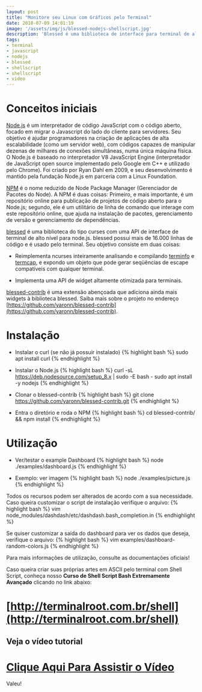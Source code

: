 ```yaml
---
layout: post
title: "Monitore seu Linux com Gráficos pelo Terminal"
date: 2018-07-09 14:01:19
image: '/assets/img/js/blessed-nodejs-shellscript.jpg'
description: 'Blessed é uma biblioteca de interface para terminal de alto nível construída em node.js que nos permite criar aplicativos de terminal impressionantes facilmente.'
tags:
- terminal
- javascript
- nodejs
- blessed
- shellscript
- shellscript
- video
---
```


# Conceitos iniciais

[Node.js](https://nodejs.org) é um interpretador de código JavaScript com o código aberto, focado em migrar o Javascript do lado do cliente para servidores. Seu objetivo é ajudar programadores na criação de aplicações de alta escalabilidade (como um servidor web), com códigos capazes de manipular dezenas de milhares de conexões simultâneas, numa única máquina física. O Node.js é baseado no interpretador V8 JavaScript Engine (interpretador de JavaScript open source implementado pelo Google em C++ e utilizado pelo Chrome). Foi criado por Ryan Dahl em 2009, e seu desenvolvimento é mantido pela fundação Node.js em parceria com a Linux Foundation.

[NPM](https://npmjs.com) é o nome reduzido de Node Package Manager (Gerenciador de Pacotes do Node). A NPM é duas coisas: Primeiro, e mais importante, é um repositório online para publicação de projetos de código aberto para o Node.js; segundo, ele é um utilitário de linha de comando que interage com este repositório online, que ajuda na instalação de pacotes, gerenciamento de versão e gerenciamento de dependências.

[blessed](https://github.com/chjj/blessed) é uma biblioteca do tipo curses com uma API de interface de terminal de alto nível para node.js. blessed possui mais de 16.000 linhas de código e é usado pelo terminal. Seu objetivo consiste em duas coisas:


+ Reimplementa ncurses inteiramente analisando e compilando [terminfo](http://terminalroot.com.br/shell) e [termcap](http://terminalroot.com.br/shell), e expondo um objeto que pode gerar seqüências de escape compatíveis com qualquer terminal.

+ Implementa uma API de widget altamente otimizada para terminais.


[blessed-contrib](https://github.com/yaronn/blessed-contrib) é uma extensão abençoada que adiciona ainda mais widgets à biblioteca blessed. Saiba mais sobre o projeto no endereço [https://github.com/yaronn/blessed-contrib](https://github.com/yaronn/blessed-contrib).

# Instalação
 
 
+ Instalar o curl (se não já possuir instalado)
{% highlight bash %}
sudo apt install curl
{% endhighlight %}
 
+ Instalar o Node.js
{% highlight bash %}
curl -sL https://deb.nodesource.com/setup_8.x | sudo -E bash -
sudo apt install -y nodejs
{% endhighlight %}

+ Clonar o blessed-contrib
{% highlight bash %}
git clone https://github.com/yaronn/blessed-contrib.git
{% endhighlight %}

+ Entra o diretório e roda o NPM
{% highlight bash %}
cd blessed-contrib/ && npm install
{% endhighlight %}

# Utilização

+ Ver/testar o example Dashboard
{% highlight bash %}
node ./examples/dashboard.js
{% endhighlight %}

+ Exemplo: ver imagem
{% highlight bash %}
node ./examples/picture.js
{% endhighlight %}

Todos os recursos podem ser alterados de acordo com a sua necessidade. Caso queira customizar o script de instalação verifique o arquivo:
{% highlight bash %}
vim node_modules/dashdash/etc/dashdash.bash_completion.in
{% endhighlight %}

Se quiser customizar a saída do dashboard para ver os dados que deseja, verifique o arquivo:
{% highlight bash %}
vim examples/dashboard-random-colors.js
{% endhighlight %}

Para mais informações de utilização, consulte as documentações oficiais!

Caso queira criar suas próprias artes em ASCII pelo terminal com Shell Script, conheça nosso __Curso de Shell Script Bash Extremamente Avançado__ clicando no link abaixo:
# [http://terminalroot.com.br/shell](http://terminalroot.com.br/shell)

## Veja o vídeo tutorial
# [Clique Aqui Para Assistir o Vídeo](https://youtu.be/-6O7_UQ765g)

Valeu!


<script async src="https://pagead2.googlesyndication.com/pagead/js/adsbygoogle.js"></script>

<!-- Informat -->
<ins class="adsbygoogle"
 style="display:block"
 data-ad-client="ca-pub-2838251107855362"
 data-ad-slot="2327980059"
 data-ad-format="auto"
 data-full-width-responsive="true"></ins>

<script>
(adsbygoogle = window.adsbygoogle || []).push({});
</script>

